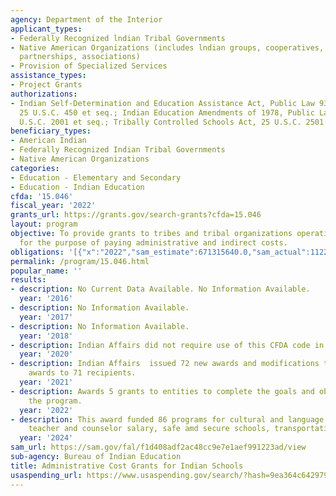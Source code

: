 ```yaml
---
agency: Department of the Interior
applicant_types:
- Federally Recognized lndian Tribal Governments
- Native American Organizations (includes lndian groups, cooperatives, corporations,
  partnerships, associations)
- Provision of Specialized Services
assistance_types:
- Project Grants
authorizations:
- Indian Self-Determination and Education Assistance Act, Public Law 93-638, as amended,
  25 U.S.C. 450 et seq.; Indian Education Amendments of 1978, Public Law 95-561, 25
  U.S.C. 2001 et seq.; Tribally Controlled Schools Act, 25 U.S.C. 2501 et seq.
beneficiary_types:
- American Indian
- Federally Recognized Indian Tribal Governments
- Native American Organizations
categories:
- Education - Elementary and Secondary
- Education - Indian Education
cfda: '15.046'
fiscal_year: '2022'
grants_url: https://grants.gov/search-grants?cfda=15.046
layout: program
objective: To provide grants to tribes and tribal organizations operating schools
  for the purpose of paying administrative and indirect costs.
obligations: '[{"x":"2022","sam_estimate":671315640.0,"sam_actual":1122151.0,"usa_spending_actual":21907536.0},{"x":"2023","sam_estimate":11937350.0,"sam_actual":29000681.0,"usa_spending_actual":29000681.0},{"x":"2024","sam_estimate":0.0,"sam_actual":0.0,"usa_spending_actual":97901789.99000001}]'
permalink: /program/15.046.html
popular_name: ''
results:
- description: No Current Data Available. No Information Available.
  year: '2016'
- description: No Information Available.
  year: '2017'
- description: No Information Available.
  year: '2018'
- description: Indian Affairs did not require use of this CFDA code in FY2020.
  year: '2020'
- description: Indian Affairs  issued 72 new awards and modifications to existing
    awards to 71 recipients.
  year: '2021'
- description: Awards 5 grants to entities to complete the goals and objectives of
    the program.
  year: '2022'
- description: This award funded 86 programs for cultural and language enhancement,
    teacher and counselor salary, safe amd secure schools, transportation.
  year: '2024'
sam_url: https://sam.gov/fal/f1d408adf2ac48cc9e7e1aef991223ad/view
sub-agency: Bureau of Indian Education
title: Administrative Cost Grants for Indian Schools
usaspending_url: https://www.usaspending.gov/search/?hash=9ea364c6429794d4fd71951bfb5eaaf0
---
```

